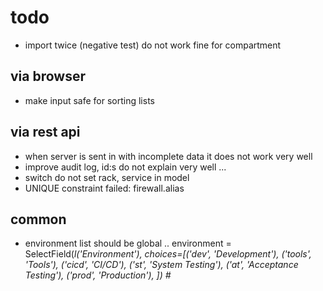 # todo

* import twice (negative test) do not work fine for compartment

## via browser
* make input safe for sorting lists

## via rest api
* when server is sent in with incomplete data it does not work very well
* improve audit log, id:s do not explain very well ...
* switch do not set rack, service in model
* UNIQUE constraint failed: firewall.alias

## common

* environment list should be global ..
environment = SelectField(_l('Environment'), choices=[('dev', 'Development'),
                                                      ('tools', 'Tools'),
                                                      ('cicd', 'CI/CD'),
                                                      ('st', 'System Testing'),
                                                      ('at', 'Acceptance Testing'),
                                                      ('prod', 'Production'),
                                                      ]) #_
